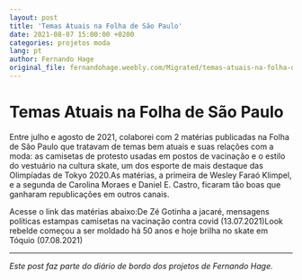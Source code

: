 ```yaml
---
layout: post
title: 'Temas Atuais na Folha de São Paulo'
date: 2021-08-07 15:00:00 +0200
categories: projetos moda
lang: pt
author: Fernando Hage
original_file: fernandohage.weebly.com/Migrated/temas-atuais-na-folha-de-sao-paulo.html
---
```


# Temas Atuais na Folha de São Paulo

Entre julho e agosto de 2021, colaborei com 2 matérias publicadas na Folha de São Paulo que tratavam de temas bem atuais e suas relações com a moda: as camisetas de protesto usadas em postos de vacinação e o estilo do vestuário na cultura skate, um dos esporte de mais destaque das Olimpíadas de Tokyo 2020.As matérias, a primeira de Wesley Faraó Klimpel, e a segunda de Carolina Moraes e Daniel E. Castro, ficaram tão boas que ganharam republicações em outros canais.

Acesse o link das matérias abaixo:De Zé Gotinha a jacaré, mensagens políticas estampas camisetas na vacinação contra covid (13.07.2021)Look rebelde começou a ser moldado há 50 anos e hoje brilha no skate em Tóquio (07.08.2021)

---

*Este post faz parte do diário de bordo dos projetos de Fernando Hage.*